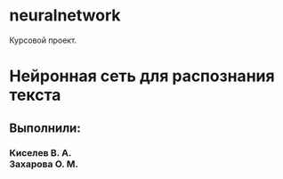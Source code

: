 # neuralnetwork
Курсовой проект.<br>
<h1>Нейронная сеть для распознания текста</h1>
<h2>Выполнили:</h2>
<h3>Киселев В. А. <br> Захарова О. М. </h3>

